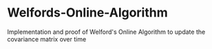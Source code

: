 # Welfords-Online-Algorithm
Implementation and proof of Welford's Online Algorithm to update the covariance matrix over time
